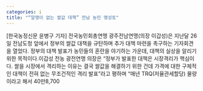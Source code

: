 ```yaml
---
categories: i
title: "“알맹이 없는 쌀값 대책” 전남 농민 맹성토"
---
```

[한국농정신문 윤병구 기자] 전국농민회총연맹 광주전남연맹(의장 이갑성)은 지난달 26일 전남도청 앞에서 정부의 쌀값 대책을 규탄하며 추가 대책 마련을 촉구하는 기자회견을 열었다. 정부의 대책 발표가 농민들의 혼란을 야기하는 가운데, 대책의 실상을 알리기 위한 목적이다.이갑성 전농 광전연맹 의장은 “정부가 발표한 대책은 시장격리가 핵심이다. 쌀을 시장에서 격리하는 이유는 결국 쌀값을 해결하기 위한 건데 가격에 대한 구체적인 대책이 전혀 없는 무조건적인 격리 발표”라고 평하며 “매년 TRQ(저율관세할당) 물량이라고 해서 40만8,700